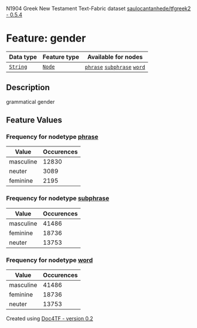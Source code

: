 N1904 Greek New Testament Text-Fabric dataset [saulocantanhede/tfgreek2 - 0.5.4](https://github.com/saulocantanhede/tfgreek2)
# Feature: gender
Data type|Feature type|Available for nodes
---|---|---
[`String`](featurebydatatype.md#string)|[`Node`](featurebytype.md#node)| [`phrase`](featurebynodetype.md#phrase)  [`subphrase`](featurebynodetype.md#subphrase)  [`word`](featurebynodetype.md#word) 
## Description
grammatical gender
## Feature Values
### Frequency for nodetype [phrase](featurebynodetype.md#phrase)
Value|Occurences
---|---
masculine|12830
neuter|3089
feminine|2195
### Frequency for nodetype [subphrase](featurebynodetype.md#subphrase)
Value|Occurences
---|---
masculine|41486
feminine|18736
neuter|13753
### Frequency for nodetype [word](featurebynodetype.md#word)
Value|Occurences
---|---
masculine|41486
feminine|18736
neuter|13753
 

Created using [Doc4TF - version 0.2](https://github.com/tonyjurg/Doc4TF) 